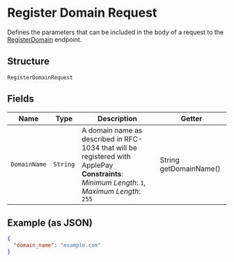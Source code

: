 
# Register Domain Request

Defines the parameters that can be included in the body of
a request to the [RegisterDomain](#endpoint-registerdomain) endpoint.

## Structure

`RegisterDomainRequest`

## Fields

| Name | Type | Description | Getter |
|  --- | --- | --- | --- |
| `DomainName` | `String` | A domain name as described in RFC-1034 that will be registered with ApplePay<br>**Constraints**: *Minimum Length*: `1`, *Maximum Length*: `255` | String getDomainName() |

## Example (as JSON)

```json
{
  "domain_name": "example.com"
}
```

